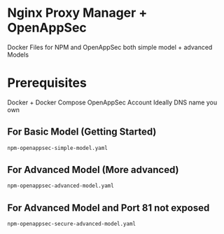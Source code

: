 # Nginx Proxy Manager + OpenAppSec
Docker Files for NPM and OpenAppSec both simple model + advanced Models 

# Prerequisites

Docker + Docker Compose
OpenAppSec Account
Ideally DNS name you own 

## For Basic Model (Getting Started)

```bash
npm-openappsec-simple-model.yaml
```
## For Advanced Model (More advanced)

```bash
npm-openappsec-advanced-model.yaml
```

## For Advanced Model and Port 81 not exposed
```bash 
npm-openappsec-secure-advanced-model.yaml
```